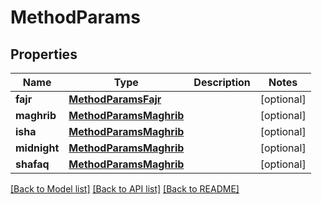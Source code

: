 # MethodParams

## Properties
Name | Type | Description | Notes
------------ | ------------- | ------------- | -------------
**fajr** | [**MethodParamsFajr**](MethodParamsFajr.md) |  | [optional] 
**maghrib** | [**MethodParamsMaghrib**](MethodParamsMaghrib.md) |  | [optional] 
**isha** | [**MethodParamsMaghrib**](MethodParamsMaghrib.md) |  | [optional] 
**midnight** | [**MethodParamsMaghrib**](MethodParamsMaghrib.md) |  | [optional] 
**shafaq** | [**MethodParamsMaghrib**](MethodParamsMaghrib.md) |  | [optional] 

[[Back to Model list]](../README.md#documentation-for-models) [[Back to API list]](../README.md#documentation-for-api-endpoints) [[Back to README]](../README.md)


